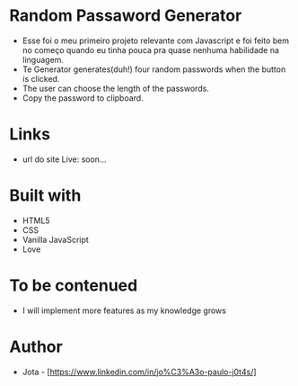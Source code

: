# Random Passaword Generator
- Esse foi o meu primeiro projeto relevante com Javascript e foi feito bem no começo quando eu tinha pouca pra quase nenhuma habilidade na linguagem. 
- Te Generator generates(duh!) four random passwords when the button is clicked. 
- The user can choose the length of the passwords. 
- Copy the password to clipboard.

# Links
- url do site Live: soon...

# Built with
- HTML5
- CSS
- Vanilla JavaScript
- Love

# To be contenued
- I will implement more features as my knowledge grows

# Author

- Jota - [https://www.linkedin.com/in/jo%C3%A3o-paulo-j0t4s/]
